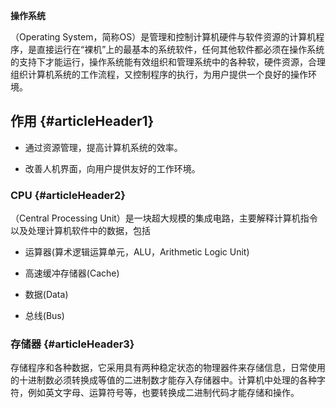 **操作系统**

（Operating System，简称OS）是管理和控制计算机硬件与软件资源的计算机程序，是直接运行在“裸机”上的最基本的系统软件，任何其他软件都必须在操作系统的支持下才能运行，操作系统能有效组织和管理系统中的各种软，硬件资源，合理组织计算机系统的工作流程，又控制程序的执行，为用户提供一个良好的操作环境。

## 作用 {#articleHeader1}

* 通过资源管理，提高计算机系统的效率。

* 改善人机界面，向用户提供友好的工作环境。

### CPU {#articleHeader2}

（Central Processing Unit）是一块超大规模的集成电路，主要解释计算机指令以及处理计算机软件中的数据，包括

* 运算器\(算术逻辑运算单元，ALU，Arithmetic Logic Unit\)

* 高速缓冲存储器\(Cache\)

* 数据\(Data\)

* 总线\(Bus\)

### 存储器 {#articleHeader3}

存储程序和各种数据，它采用具有两种稳定状态的物理器件来存储信息，日常使用的十进制数必须转换成等值的二进制数才能存入存储器中。计算机中处理的各种字符，例如英文字母、运算符号等，也要转换成二进制代码才能存储和操作。

